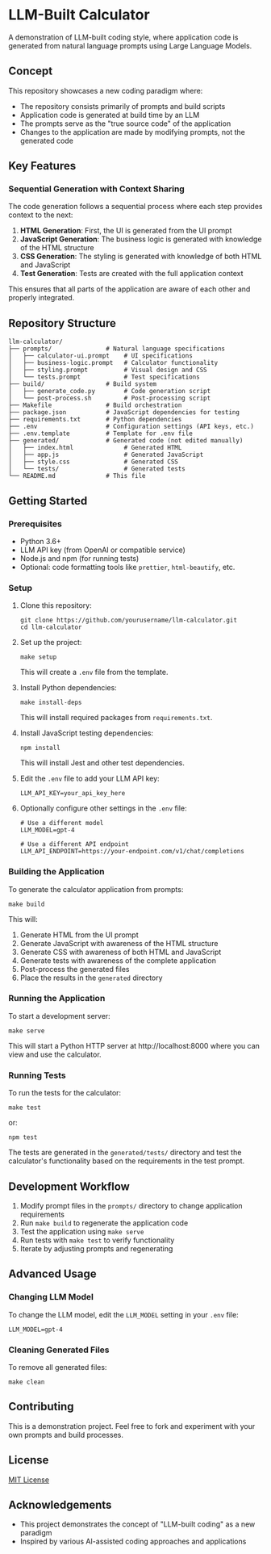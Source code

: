 # LLM-Built Calculator

A demonstration of LLM-built coding style, where application code is generated from natural language prompts using Large Language Models.

## Concept

This repository showcases a new coding paradigm where:
- The repository consists primarily of prompts and build scripts
- Application code is generated at build time by an LLM
- The prompts serve as the "true source code" of the application
- Changes to the application are made by modifying prompts, not the generated code

## Key Features

### Sequential Generation with Context Sharing

The code generation follows a sequential process where each step provides context to the next:

1. **HTML Generation**: First, the UI is generated from the UI prompt
2. **JavaScript Generation**: The business logic is generated with knowledge of the HTML structure
3. **CSS Generation**: The styling is generated with knowledge of both HTML and JavaScript
4. **Test Generation**: Tests are created with the full application context

This ensures that all parts of the application are aware of each other and properly integrated.

## Repository Structure

```
llm-calculator/
├── prompts/               # Natural language specifications
│   ├── calculator-ui.prompt    # UI specifications
│   ├── business-logic.prompt   # Calculator functionality
│   ├── styling.prompt          # Visual design and CSS
│   └── tests.prompt            # Test specifications
├── build/                 # Build system
│   ├── generate_code.py        # Code generation script
│   └── post-process.sh         # Post-processing script
├── Makefile               # Build orchestration
├── package.json           # JavaScript dependencies for testing
├── requirements.txt       # Python dependencies
├── .env                   # Configuration settings (API keys, etc.)
├── .env.template          # Template for .env file
├── generated/             # Generated code (not edited manually)
│   ├── index.html              # Generated HTML
│   ├── app.js                  # Generated JavaScript
│   ├── style.css               # Generated CSS
│   └── tests/                  # Generated tests
└── README.md              # This file
```

## Getting Started

### Prerequisites

- Python 3.6+
- LLM API key (from OpenAI or compatible service)
- Node.js and npm (for running tests)
- Optional: code formatting tools like `prettier`, `html-beautify`, etc.

### Setup

1. Clone this repository:
   ```
   git clone https://github.com/yourusername/llm-calculator.git
   cd llm-calculator
   ```

2. Set up the project:
   ```
   make setup
   ```
   This will create a `.env` file from the template.

3. Install Python dependencies:
   ```
   make install-deps
   ```
   This will install required packages from `requirements.txt`.

4. Install JavaScript testing dependencies:
   ```
   npm install
   ```
   This will install Jest and other test dependencies.

5. Edit the `.env` file to add your LLM API key:
   ```
   LLM_API_KEY=your_api_key_here
   ```

6. Optionally configure other settings in the `.env` file:
   ```
   # Use a different model
   LLM_MODEL=gpt-4
   
   # Use a different API endpoint
   LLM_API_ENDPOINT=https://your-endpoint.com/v1/chat/completions
   ```

### Building the Application

To generate the calculator application from prompts:

```
make build
```

This will:
1. Generate HTML from the UI prompt
2. Generate JavaScript with awareness of the HTML structure
3. Generate CSS with awareness of both HTML and JavaScript
4. Generate tests with awareness of the complete application
5. Post-process the generated files
6. Place the results in the `generated` directory

### Running the Application

To start a development server:

```
make serve
```

This will start a Python HTTP server at http://localhost:8000 where you can view and use the calculator.

### Running Tests

To run the tests for the calculator:

```
make test
```

or:

```
npm test
```

The tests are generated in the `generated/tests/` directory and test the calculator's functionality based on the requirements in the test prompt.

## Development Workflow

1. Modify prompt files in the `prompts/` directory to change application requirements
2. Run `make build` to regenerate the application code
3. Test the application using `make serve`
4. Run tests with `make test` to verify functionality
5. Iterate by adjusting prompts and regenerating

## Advanced Usage

### Changing LLM Model

To change the LLM model, edit the `LLM_MODEL` setting in your `.env` file:

```
LLM_MODEL=gpt-4
```

### Cleaning Generated Files

To remove all generated files:

```
make clean
```

## Contributing

This is a demonstration project. Feel free to fork and experiment with your own prompts and build processes.

## License

[MIT License](LICENSE)

## Acknowledgements

- This project demonstrates the concept of "LLM-built coding" as a new paradigm
- Inspired by various AI-assisted coding approaches and applications 